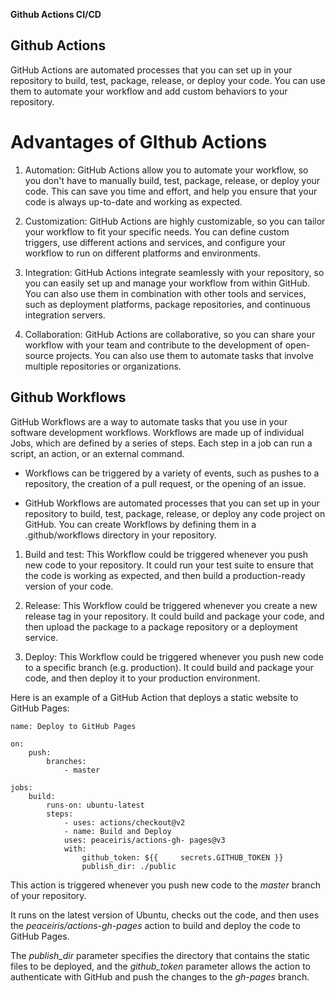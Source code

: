 **Github Actions CI/CD**

## Github Actions

GitHub Actions are automated processes that you can set up in your repository to build, test, package, release, or deploy your code. You can use them to automate your workflow and add custom behaviors to your repository.

# Advantages of GIthub Actions

1. Automation: GitHub Actions allow you to automate your workflow, so you don't have to manually build, test, package, release, or deploy your code. This can save you time and effort, and help you ensure that your code is always up-to-date and working as expected.

2. Customization: GitHub Actions are highly customizable, so you can tailor your workflow to fit your specific needs. You can define custom triggers, use different actions and services, and configure your workflow to run on different platforms and environments.

3. Integration: GitHub Actions integrate seamlessly with your repository, so you can easily set up and manage your workflow from within GitHub. You can also use them in combination with other tools and services, such as deployment platforms, package repositories, and continuous integration servers.

4. Collaboration: GitHub Actions are collaborative, so you can share your workflow with your team and contribute to the development of open-source projects. You can also use them to automate tasks that involve multiple repositories or organizations.



## Github Workflows

GitHub Workflows are a way to automate tasks that you use in your software development workflows. Workflows are made up of individual Jobs, which are defined by a series of steps. Each step in a job can run a script, an action, or an external command. 

- Workflows can be triggered by a variety of events, such as pushes to a repository, the creation of a pull request, or the opening of an issue.

- GitHub Workflows are automated processes that you can set up in your repository to build, test, package, release, or deploy any code project on GitHub. You can create Workflows by defining them in a .github/workflows directory in your repository.

1. Build and test: This Workflow could be triggered whenever you push new code to your repository. It could run your test suite to ensure that the code is working as expected, and then build a production-ready version of your code.

2. Release: This Workflow could be triggered whenever you create a new release tag in your repository. It could build and package your code, and then upload the package to a package repository or a deployment service.

3. Deploy: This Workflow could be triggered whenever you push new code to a specific branch (e.g. production). It could build and package your code, and then deploy it to your production environment.

Here is an example of a GitHub Action that deploys a static website to GitHub Pages:

    name: Deploy to GitHub Pages

    on:
        push:
            branches:
                - master

    jobs:
        build:
            runs-on: ubuntu-latest
            steps:
                - uses: actions/checkout@v2
                - name: Build and Deploy
                uses: peaceiris/actions-gh- pages@v3
                with:
                    github_token: ${{     secrets.GITHUB_TOKEN }}
                    publish_dir: ./public

This action is triggered whenever you push new code to the *master* branch of your repository. 

It runs on the latest version of Ubuntu, checks out the code, and then uses the *peaceiris/actions-gh-pages* action to build and deploy the code to GitHub Pages.

The *publish_dir* parameter specifies the directory that contains the static files to be deployed, and the *github_token* parameter allows the action to authenticate with GitHub and push the changes to the *gh-pages* branch.






